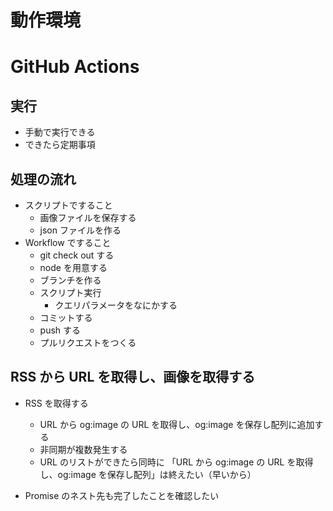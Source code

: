 # 動作環境

# GitHub Actions

## 実行

- 手動で実行できる
- できたら定期事項

## 処理の流れ

- スクリプトですること
  - 画像ファイルを保存する
  - json ファイルを作る
- Workflow ですること
  - git check out する
  - node を用意する
  - ブランチを作る
  - スクリプト実行
    - クエリパラメータをなにかする
  - コミットする
  - push する
  - プルリクエストをつくる

## RSS から URL を取得し、画像を取得する

- RSS を取得する
  - URL から og:image の URL を取得し、og:image を保存し配列に追加する
  - 非同期が複数発生する
  - URL のリストができたら同時に 「URL から og:image の URL を取得し、og:image を保存し配列」は終えたい（早いから）

- Promise のネスト先も完了したことを確認したい



